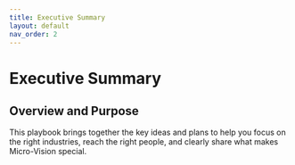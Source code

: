 ```yaml
---
title: Executive Summary
layout: default
nav_order: 2
---
```


# Executive Summary

## Overview and Purpose

This playbook brings together the key ideas and plans to help you focus on the right industries, reach the right people, and clearly share what makes Micro-Vision special.